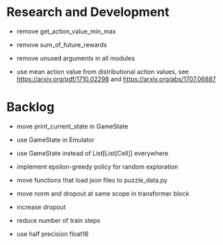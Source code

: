 # Research and Development

- remove get_action_value_min_max
- remove sum_of_future_rewards
- remove unused arguments in all modules

- use mean action value from distributional action values, see https://arxiv.org/pdf/1710.02298 and https://arxiv.org/abs/1707.06887

# Backlog

- move print_current_state in GameState
- use GameState in Emulator
- use GameState instead of List[List[Cell]] everywhere

- implement epsilon-greedy policy for random exploration

- move functions that load json files to puzzle_data.py
- move norm and dropout at same scope in transformer block
- increase dropout

- reduce number of train steps
- use half precision float16
